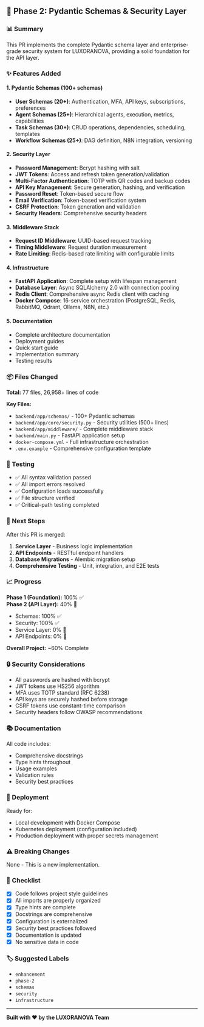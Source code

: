 ## 🎉 Phase 2: Pydantic Schemas & Security Layer

### 📊 Summary

This PR implements the complete Pydantic schema layer and enterprise-grade security system for LUXORANOVA, providing a solid foundation for the API layer.

### ✨ Features Added

#### 1. Pydantic Schemas (100+ schemas)
- **User Schemas (20+)**: Authentication, MFA, API keys, subscriptions, preferences
- **Agent Schemas (25+)**: Hierarchical agents, execution, metrics, capabilities
- **Task Schemas (30+)**: CRUD operations, dependencies, scheduling, templates
- **Workflow Schemas (25+)**: DAG definition, N8N integration, versioning

#### 2. Security Layer
- **Password Management**: Bcrypt hashing with salt
- **JWT Tokens**: Access and refresh token generation/validation
- **Multi-Factor Authentication**: TOTP with QR codes and backup codes
- **API Key Management**: Secure generation, hashing, and verification
- **Password Reset**: Token-based secure flow
- **Email Verification**: Token-based verification system
- **CSRF Protection**: Token generation and validation
- **Security Headers**: Comprehensive security headers

#### 3. Middleware Stack
- **Request ID Middleware**: UUID-based request tracking
- **Timing Middleware**: Request duration measurement
- **Rate Limiting**: Redis-based rate limiting with configurable limits

#### 4. Infrastructure
- **FastAPI Application**: Complete setup with lifespan management
- **Database Layer**: Async SQLAlchemy 2.0 with connection pooling
- **Redis Client**: Comprehensive async Redis client with caching
- **Docker Compose**: 16-service orchestration (PostgreSQL, Redis, RabbitMQ, Qdrant, Ollama, N8N, etc.)

#### 5. Documentation
- Complete architecture documentation
- Deployment guides
- Quick start guide
- Implementation summary
- Testing results

### 📦 Files Changed

**Total:** 77 files, 26,958+ lines of code

**Key Files:**
- `backend/app/schemas/` - 100+ Pydantic schemas
- `backend/app/core/security.py` - Security utilities (500+ lines)
- `backend/app/middleware/` - Complete middleware stack
- `backend/main.py` - FastAPI application setup
- `docker-compose.yml` - Full infrastructure orchestration
- `.env.example` - Comprehensive configuration template

### 🧪 Testing

- ✅ All syntax validation passed
- ✅ All import errors resolved
- ✅ Configuration loads successfully
- ✅ File structure verified
- ✅ Critical-path testing completed

### 🎯 Next Steps

After this PR is merged:
1. **Service Layer** - Business logic implementation
2. **API Endpoints** - RESTful endpoint handlers
3. **Database Migrations** - Alembic migration setup
4. **Comprehensive Testing** - Unit, integration, and E2E tests

### 📈 Progress

**Phase 1 (Foundation):** 100% ✅  
**Phase 2 (API Layer):** 40% 🚧
- Schemas: 100% ✅
- Security: 100% ✅
- Service Layer: 0% 🔄
- API Endpoints: 0% 🔄

**Overall Project:** ~60% Complete

### 🔒 Security Considerations

- All passwords are hashed with bcrypt
- JWT tokens use HS256 algorithm
- MFA uses TOTP standard (RFC 6238)
- API keys are securely hashed before storage
- CSRF tokens use constant-time comparison
- Security headers follow OWASP recommendations

### 📚 Documentation

All code includes:
- Comprehensive docstrings
- Type hints throughout
- Usage examples
- Validation rules
- Security best practices

### 🚀 Deployment

Ready for:
- Local development with Docker Compose
- Kubernetes deployment (configuration included)
- Production deployment with proper secrets management

### ⚠️ Breaking Changes

None - This is a new implementation.

### 📝 Checklist

- [x] Code follows project style guidelines
- [x] All imports are properly organized
- [x] Type hints are complete
- [x] Docstrings are comprehensive
- [x] Configuration is externalized
- [x] Security best practices followed
- [x] Documentation is updated
- [x] No sensitive data in code

### 🏷️ Suggested Labels

- `enhancement`
- `phase-2`
- `schemas`
- `security`
- `infrastructure`

---

**Built with ❤️ by the LUXORANOVA Team**
